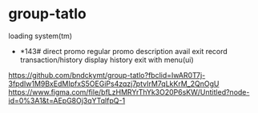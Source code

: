 # group-tatlo
loading system(tm)
- *143#
direct promo
regular
    promo
        description
        avail
        exit
record transaction/history
    display history
    exit
with menu(ui)

https://github.com/bndckymt/group-tatlo?fbclid=IwAR0T7j-3fpdIw1M9BxEdMIpfxS5OEGiPs4zqzj7ptvIrM7qLkKrM_2QnOgU
https://www.figma.com/file/bfLzHMRYrThYk3O20P6sKW/Untitled?node-id=0%3A1&t=AEpG8Oj3qYTqlfpQ-1